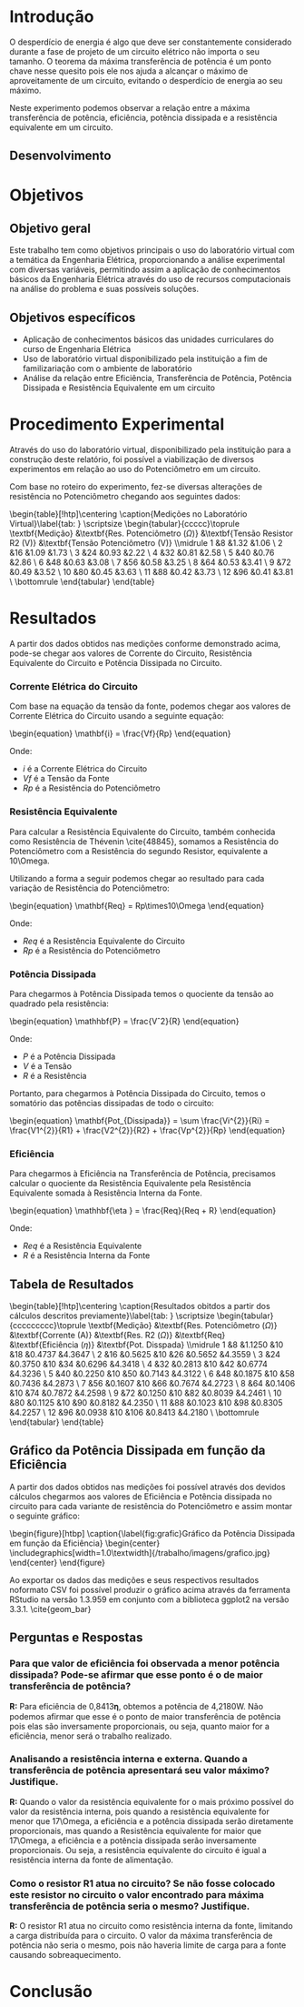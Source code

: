 # Introdução

O desperdício de energia é algo que deve ser constantemente considerado durante a fase de projeto de um circuito elétrico não importa o seu tamanho. O teorema da máxima transferência de potência é um ponto chave nesse quesito pois ele nos ajuda a alcançar o máximo de aproveitamente de um circuito, evitando o desperdício de energia ao seu máximo.

Neste experimento podemos observar a relação entre a máxima transferência de potência, eficiência, potência dissipada e a resistência equivalente em um circuito.

## Desenvolvimento

# Objetivos

## Objetivo geral

Este trabalho tem como objetivos principais o uso do laboratório virtual com a temática da Engenharia Elétrica, proporcionando a análise experimental com diversas variáveis, permitindo assim a aplicação de conhecimentos básicos da Engenharia Elétrica através do uso de recursos computacionais na análise do problema e suas possíveis soluções.


## Objetivos específicos

- Aplicação de conhecimentos básicos das unidades curriculares do curso de Engenharia Elétrica
- Uso de laboratório virtual disponibilizado pela instituição a fim de familizariação com o ambiente de laboratório
- Análise da relação entre Eficiência, Transferência de Potência, Potência Dissipada e Resistência Equivalente em um circuito

<!--
Isto é um comentário, mesma sintaxe do HTML. Para conhecer a sintaxe
do limarka consulte: https://github.com/abntex/limarka/wiki/Sintaxe
-->

# Procedimento Experimental

Através do uso do laboratório virtual, disponibilizado pela instituição para a construção deste relatório, foi possível a viabilização de diversos experimentos em relação ao uso do Potenciômetro em um circuito.

Com base no roteiro do experimento, fez-se diversas alterações de resistência no Potenciômetro chegando aos seguintes dados:

\begin{table}[!htp]\centering
\caption{Medições no Laboratório Virtual}\label{tab: }
\scriptsize
\begin{tabular}{ccccc}\toprule
\textbf{Medição} &\textbf{Res. Potenciômetro ($\Omega$)} &\textbf{Tensão Resistor R2 (V)} &\textbf{Tensão Potenciômetro (V)} \\\midrule
1 &8 &1.32 &1.06 \\
2 &16 &1.09 &1.73 \\
3 &24 &0.93 &2.22 \\
4 &32 &0.81 &2.58 \\
5 &40 &0.76 &2.86 \\
6 &48 &0.63 &3.08 \\
7 &56 &0.58 &3.25 \\
8 &64 &0.53 &3.41 \\
9 &72 &0.49 &3.52 \\
10 &80 &0.45 &3.63 \\
11 &88 &0.42 &3.73 \\
12 &96 &0.41 &3.81 \\
\bottomrule
\end{tabular}
\end{table}

# Resultados

A partir dos dados obtidos nas medições conforme demonstrado acima, pode-se chegar aos valores de Corrente do Circuito, Resistência Equivalente do Circuito e Potência Dissipada no Circuito.

### Corrente Elétrica do Circuito

Com base na equação da tensão da fonte, podemos chegar aos valores de Corrente Elétrica do Circuito usando a seguinte equação:

\begin{equation}
\mathbf{i} = \frac{Vf}{Rp}
\end{equation}

Onde:

- _i_ é a Corrente Elétrica do Circuito
- _Vf_ é a Tensão da Fonte
- _Rp_ é a Resistência do Potenciômetro

### Resistência Equivalente

Para calcular a Resistência Equivalente do Circuito, também conhecida como Resistência de Thévenin \cite{48845}, somamos a Resistência do Potenciômetro com a Resistência do segundo Resistor, equivalente a 10\Omega.

Utilizando a forma a seguir podemos chegar ao resultado para cada variação de Resistência do Potenciômetro:

\begin{equation}
\mathbf{Req} = Rp\times10\Omega
\end{equation}

Onde:

- _Req_ é a Resistência Equivalente do Circuito
- _Rp_ é a Resistência do Potenciômetro

### Potência Dissipada

Para chegarmos à Potência Dissipada temos o quociente da tensão ao quadrado pela resistência:

\begin{equation}
\mathhbf{P} = \frac{Vˆ2}{R}
\end{equation}

Onde:

- _P_ é a Potência Dissipada
- _V_ é a Tensão
- _R_ é a Resistência

Portanto, para chegarmos à Potência Dissipada do Circuito, temos o somatório das potências dissipadas de todo o circuito:

\begin{equation}
\mathbf{Pot_{Dissipada}} = \sum \frac{Vi^{2}}{Ri} = \frac{V1^{2}}{R1} + \frac{V2^{2}}{R2} + \frac{Vp^{2}}{Rp}
\end{equation}

### Eficiência

Para chegarmos à Eficiência na Transferência de Potência, precisamos calcular o quociente da Resistência Equivalente pela Resistência Equivalente somada à Resistência Interna da Fonte.

\begin{equation}
\mathhbf{\eta } = \frac{Req}{Req + R}
\end{equation}

Onde:

- _Req_ é a Resistência Equivalente
- _R_ é a Resistência Interna da Fonte

## Tabela de Resultados

\begin{table}[!htp]\centering
\caption{Resultados obitdos a partir dos cálculos descritos previamente}\label{tab: }
\scriptsize
\begin{tabular}{ccccccccc}\toprule
\textbf{Medição} &\textbf{Res. Potenciômetro ($\Omega$)} &\textbf{Corrente (A)} &\textbf{Res. R2 ($\Omega$)} &\textbf{Req} &\textbf{Eficiência ($\eta$)} &\textbf{Pot. Disspada} \\\midrule
1 &8 &1.1250 &10 &18 &0.4737 &4.3647 \\
2 &16 &0.5625 &10 &26 &0.5652 &4.3559 \\
3 &24 &0.3750 &10 &34 &0.6296 &4.3418 \\
4 &32 &0.2813 &10 &42 &0.6774 &4.3236 \\
5 &40 &0.2250 &10 &50 &0.7143 &4.3122 \\
6 &48 &0.1875 &10 &58 &0.7436 &4.2873 \\
7 &56 &0.1607 &10 &66 &0.7674 &4.2723 \\
8 &64 &0.1406 &10 &74 &0.7872 &4.2598 \\
9 &72 &0.1250 &10 &82 &0.8039 &4.2461 \\
10 &80 &0.1125 &10 &90 &0.8182 &4.2350 \\
11 &88 &0.1023 &10 &98 &0.8305 &4.2257 \\
12 &96 &0.0938 &10 &106 &0.8413 &4.2180 \\
\bottomrule
\end{tabular}
\end{table}

## Gráfico da Potência Dissipada em função da Eficiência

A partir dos dados obtidos nas medições foi possível através dos devidos cálculos chegarmos aos valores de Eficiência e Potência dissipada no circuito para cada variante de resistência do Potenciômetro e assim montar o seguinte gráfico:

\begin{figure}[htbp]
\caption{\label{fig:grafic}Gráfico da Potência Dissipada em função da Eficiência}
\begin{center}
\includegraphics[width=1.0\textwidth]{/trabalho/imagens/grafico.jpg}
\end{center}
\end{figure}

Ao exportar os dados das medições e seus respectivos resultados noformato CSV foi possível produzir o gráfico acima através da ferramenta RStudio na versão 1.3.959 em conjunto com a biblioteca ggplot2 na versão 3.3.1. \cite{geom_bar}

## Perguntas e Respostas

### Para que valor de eficiência foi observada a menor potência dissipada? Pode-se afirmar que esse ponto é o de maior transferência de potência?

**R:** Para eficiência de 0,8413𝛈, obtemos a potência de 4,2180W. Não podemos afirmar que esse é o ponto de maior transferência de potência pois elas são inversamente proporcionais, ou seja, quanto maior for a eficiência, menor será o trabalho realizado.

### Analisando a resistência interna e externa. Quando a transferência de potência apresentará seu valor máximo? Justifique.

**R:** Quando o valor da resistência equivalente for o mais próximo possível do valor da resistência interna, pois quando a resistência equivalente for menor que 17\Omega, a eficiência e a potência dissipada serão diretamente proporcionais, mas quando a Resistência equivalente for maior que 17\Omega, a eficiência e a potência dissipada serão inversamente proporcionais. Ou seja, a resistência equivalente do circuito é igual a resistência interna da fonte de alimentação.

### Como o resistor R1 atua no circuito? Se não fosse colocado este resistor no circuito o valor encontrado para máxima transferência de potência seria o mesmo? Justifique.

**R:** O resistor R1 atua no circuito como resistência interna da fonte, limitando a carga distribuída para o circuito. O valor da máxima transferência de potência não seria o mesmo, pois não haveria limite de carga para a fonte causando sobreaquecimento.

# Conclusão

<!--Fonte: \citeonline{limarka}-->
